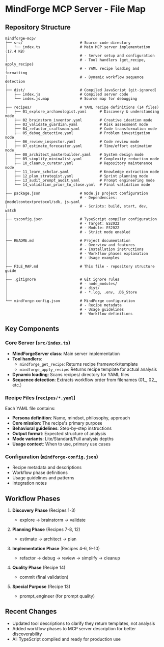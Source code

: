 # MindForge MCP Server - File Map

## Repository Structure

```
mindforge-mcp/
├── src/                          # Source code directory
│   └── index.ts                  # Main MCP server implementation (17.4 KB)
│                                 # - Server setup and configuration
│                                 # - Tool handlers (get_recipe, apply_recipe)
│                                 # - YAML recipe loading and formatting
│                                 # - Dynamic workflow sequence detection
│
├── dist/                         # Compiled JavaScript (git-ignored)
│   ├── index.js                  # Compiled server code
│   └── index.js.map              # Source map for debugging
│
├── recipes/                      # YAML recipe definitions (14 files)
│   ├── 01_explore_archaeologist.yaml      # Discovery & understanding mode
│   ├── 02_brainstorm_inventor.yaml        # Creative ideation mode
│   ├── 03_validate_guardian.yaml          # Risk assessment mode
│   ├── 04_refactor_craftsman.yaml         # Code transformation mode
│   ├── 05_debug_detective.yaml            # Problem investigation mode
│   ├── 06_review_inspector.yaml           # Code review mode
│   ├── 07_estimate_forecaster.yaml        # Time/effort estimation mode
│   ├── 08_architect_masterbuilder.yaml    # System design mode
│   ├── 09_simplify_minimalist.yaml        # Complexity reduction mode
│   ├── 10_cleanup_curator.yaml            # Repository maintenance mode
│   ├── 11_learn_scholar.yaml              # Knowledge extraction mode
│   ├── 12_plan_strategist.yaml            # Sprint planning mode
│   ├── 13_audit_prompt_audit.yaml         # Prompt engineering mode
│   └── 14_validation_prior_to_close.yaml  # Final validation mode
│
├── package.json                  # Node.js project configuration
│                                 # - Dependencies: @modelcontextprotocol/sdk, js-yaml
│                                 # - Scripts: build, start, dev, watch
│
├── tsconfig.json                 # TypeScript compiler configuration
│                                 # - Target: ES2022
│                                 # - Module: ES2022
│                                 # - Strict mode enabled
│
├── README.md                     # Project documentation
│                                 # - Overview and features
│                                 # - Installation instructions
│                                 # - Workflow phases explanation
│                                 # - Usage examples
│
├── FILE_MAP.md                   # This file - repository structure guide
│
├── .gitignore                    # Git ignore rules
│                                 # - node_modules/
│                                 # - dist/
│                                 # - *.log, .env, .DS_Store
│
└── mindforge-config.json         # MindForge configuration
                                  # - Recipe metadata
                                  # - Usage guidelines
                                  # - Workflow definitions

```

## Key Components

### Core Server (`src/index.ts`)
- **MindForgeServer class**: Main server implementation
- **Tool handlers**: 
  - `mindforge_get_recipe`: Returns recipe framework/template
  - `mindforge_apply_recipe`: Returns recipe template for actual analysis
- **Dynamic loading**: Scans recipes/ directory for YAML files
- **Sequence detection**: Extracts workflow order from filenames (01_, 02_, etc.)

### Recipe Files (`recipes/*.yaml`)
Each YAML file contains:
- **Persona definition**: Name, mindset, philosophy, approach
- **Core mission**: The recipe's primary purpose
- **Behavioral guidelines**: Step-by-step instructions
- **Output format**: Expected structure of analysis
- **Mode variants**: Lite/Standard/Full analysis depths
- **Usage context**: When to use, primary use cases

### Configuration (`mindforge-config.json`)
- Recipe metadata and descriptions
- Workflow phase definitions
- Usage guidelines and patterns
- Integration notes

## Workflow Phases

1. **Discovery Phase** (Recipes 1-3)
   - explore → brainstorm → validate

2. **Planning Phase** (Recipes 7-8, 12)
   - estimate → architect → plan

3. **Implementation Phase** (Recipes 4-6, 9-10)
   - refactor → debug → review → simplify → cleanup

4. **Quality Phase** (Recipe 14)
   - commit (final validation)

5. **Special Purpose** (Recipe 13)
   - prompt_engineer (for prompt quality)

## Recent Changes
- Updated tool descriptions to clarify they return templates, not analysis
- Added workflow phases to MCP server description for better discoverability
- All TypeScript compiled and ready for production use